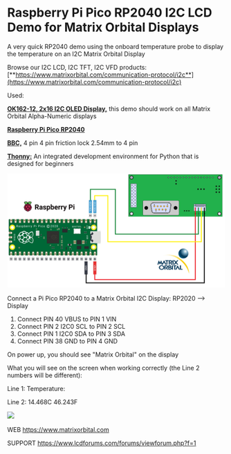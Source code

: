 # Raspberry Pi Pico RP2040 I2C LCD Demo for Matrix Orbital Displays
A very quick RP2040 demo using the onboard temperature probe to display the temperature on an I2C Matrix Orbital Display

Browse our I2C LCD, I2C TFT, I2C VFD products:
[**https://www.matrixorbital.com/communication-protocol/i2c**](https://www.matrixorbital.com/communication-protocol/i2c)

Used:

[**OK162-12, 2x16 I2C OLED Display,**](https://www.matrixorbital.com/ok162-12) this demo should work on all Matrix Orbital Alpha-Numeric displays

[**Raspberry Pi Pico RP2040**](https://www.raspberrypi.com/products/raspberry-pi-pico/)

[**BBC,**](https://www.matrixorbital.com/bbc-breadboard-cable)  4 pin 4 pin friction lock 2.54mm to 4 pin

[**Thonny:**](https://thonny.org/) An integrated development environment for Python that is designed for beginners

<img src=WireDiagram.png></img>

Connect a Pi Pico RP2040 to a Matrix Orbital I2C Display:
RP2020 --> Display
1. Connect PIN 40 VBUS to PIN 1 VIN
2. Connect PIN 2 I2C0 SCL to PIN 2 SCL
3. Connect PIN 1 I2C0 SDA to PIN 3 SDA 
4. Connect PIN 38 GND to PIN 4 GND

On power up, you should see "Matrix Orbital" on the display



What you will see on the screen when working correctly (the Line 2 numbers will be different):

Line 1: Temperature:

Line 2: 14.468C 46.243F

<img src=Arduino-HelloWorld-800.jpg></img>

WEB https://www.matrixorbital.com

SUPPORT https://www.lcdforums.com/forums/viewforum.php?f=1
